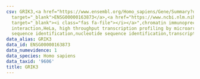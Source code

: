 ```yaml
---
csv: GRIK3,<a href="https://www.ensembl.org/Homo_sapiens/Gene/Summary?db=core;g=ENSG00000163873"
  target="_blank">ENSG00000163873</a>,<a href="https://www.ncbi.nlm.nih.gov/pubmed/17216044"
  target="_blank"><i class="fas fa-file"></i></a>",chromatin immunoprecipitation assay,direct
  interaction,HeLa, high throughput transcription profiling by microarray,nucleotide
  sequence identification,nucleotide sequence identification,transcriptional regulation,
data_alias: GRIK3
data_id: ENSG00000163873
data_numevidence: 1
data_species: Homo sapiens
data_taxid: '9606'
title: GRIK3
---
```


